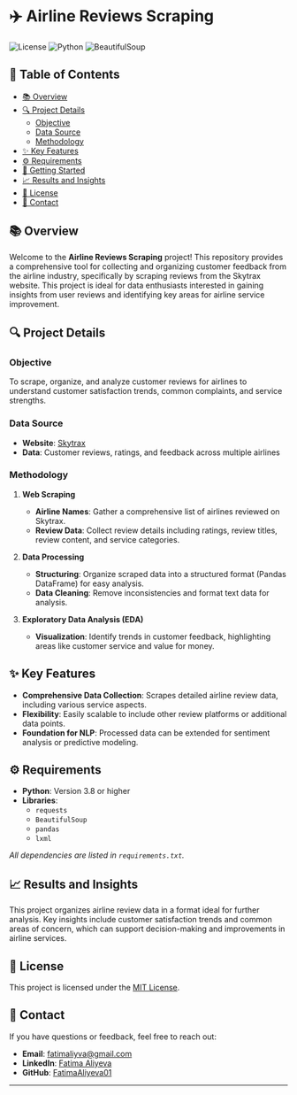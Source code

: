 # ✈️ Airline Reviews Scraping

![License](https://img.shields.io/badge/license-MIT-blue.svg)
![Python](https://img.shields.io/badge/python-3.8%2B-blue.svg)
![BeautifulSoup](https://img.shields.io/badge/BeautifulSoup-4.9.3-green.svg)

## 📝 Table of Contents
- [📚 Overview](#-overview)
- [🔍 Project Details](#-project-details)
  - [Objective](#objective)
  - [Data Source](#data-source)
  - [Methodology](#methodology)
- [✨ Key Features](#-key-features)
- [⚙️ Requirements](#️-requirements)
- [🚀 Getting Started](#-getting-started)
- [📈 Results and Insights](#-results-and-insights)
- [📄 License](#-license)
- [📧 Contact](#-contact)

## 📚 Overview

Welcome to the **Airline Reviews Scraping** project! This repository provides a comprehensive tool for collecting and organizing customer feedback from the airline industry, specifically by scraping reviews from the Skytrax website. This project is ideal for data enthusiasts interested in gaining insights from user reviews and identifying key areas for airline service improvement.

## 🔍 Project Details

### Objective
To scrape, organize, and analyze customer reviews for airlines to understand customer satisfaction trends, common complaints, and service strengths.

### Data Source
- **Website**: [Skytrax](https://www.airlinequality.com/)
- **Data**: Customer reviews, ratings, and feedback across multiple airlines

### Methodology
1. **Web Scraping**
   - **Airline Names**: Gather a comprehensive list of airlines reviewed on Skytrax.
   - **Review Data**: Collect review details including ratings, review titles, review content, and service categories.

2. **Data Processing**
   - **Structuring**: Organize scraped data into a structured format (Pandas DataFrame) for easy analysis.
   - **Data Cleaning**: Remove inconsistencies and format text data for analysis.

3. **Exploratory Data Analysis (EDA)**
   - **Visualization**: Identify trends in customer feedback, highlighting areas like customer service and value for money.

## ✨ Key Features
- **Comprehensive Data Collection**: Scrapes detailed airline review data, including various service aspects.
- **Flexibility**: Easily scalable to include other review platforms or additional data points.
- **Foundation for NLP**: Processed data can be extended for sentiment analysis or predictive modeling.

## ⚙️ Requirements
- **Python**: Version 3.8 or higher
- **Libraries**:
  - `requests`
  - `BeautifulSoup`
  - `pandas`
  - `lxml`

_All dependencies are listed in `requirements.txt`._

## 📈 Results and Insights

This project organizes airline review data in a format ideal for further analysis. Key insights include customer satisfaction trends and common areas of concern, which can support decision-making and improvements in airline services.

## 📄 License

This project is licensed under the [MIT License](LICENSE).

## 📧 Contact

If you have questions or feedback, feel free to reach out:

- **Email**: [fatimaliyva@gmail.com](mailto:fatimaliyva@gmail.com)
- **LinkedIn**: [Fatima Aliyeva](https://www.linkedin.com/in/fatima-aliyeva-/)
- **GitHub**: [FatimaAliyeva01](https://github.com/FatimaAliyeva01)

---
